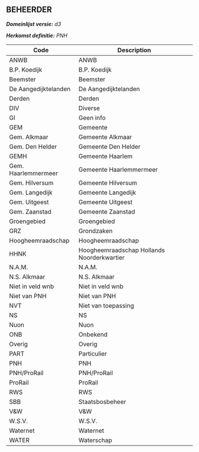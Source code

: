 ## BEHEERDER

*__Domeinlijst versie:__ d3*

*__Herkomst definitie:__ PNH*

|__Code__ |__Description__	|
|	---	|	---	|
| ANWB | ANWB |
| B.P. Koedijk | B.P. Koedijk |
| Beemster | Beemster |
| De Aangedijktelanden | De Aangedijktelanden |
| Derden | Derden |
| DIV | Diverse |
| GI | Geen info |
| GEM | Gemeente |
| Gem. Alkmaar | Gemeente Alkmaar |
| Gem. Den Helder | Gemeente Den Helder |
| GEMH | Gemeente Haarlem |
| Gem. Haarlemmermeer | Gemeente Haarlemmermeer |
| Gem. Hilversum | Gemeente Hilversum |
| Gem. Langedijk | Gemeente Langedijk |
| Gem. Uitgeest | Gemeente Uitgeest |
| Gem. Zaanstad | Gemeente Zaanstad |
| Groengebied | Groengebied |
| GRZ | Grondzaken |
| Hoogheemraadschap | Hoogheemraadschap |
| HHNK | Hoogheemraadschap Hollands Noorderkwartier |
| N.A.M. | N.A.M. |
| N.S. Alkmaar | N.S. Alkmaar |
| Niet in veld wnb | Niet in veld wnb |
| Niet van PNH | Niet van PNH |
| NVT | Niet van toepassing |
| NS | NS |
| Nuon | Nuon |
| ONB | Onbekend |
| Overig | Overig |
| PART | Particulier |
| PNH | PNH |
| PNH/ProRail | PNH/ProRail |
| ProRail | ProRail |
| RWS | RWS |
| SBB | Staatsbosbeheer |
| V&W | V&W |
| W.S.V. | W.S.V. |
| Waternet | Waternet |
| WATER | Waterschap |

